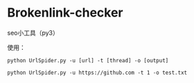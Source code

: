 # Brokenlink-checker
seo小工具（py3）


使用：
```
python UrlSpider.py -u [url] -t [thread] -o [output]

python UrlSpider.py -u https://github.com -t 1 -o test.txt
```
